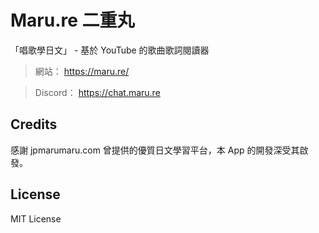 # Maru.re 二重丸

「唱歌學日文」 - 基於 YouTube 的歌曲歌詞閱讀器

> 網站： https://maru.re/

> Discord： https://chat.maru.re

## Credits

感謝 jpmarumaru.com 曾提供的優質日文學習平台，本 App 的開發深受其啟發。

## License

MIT License
